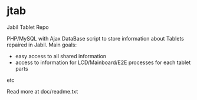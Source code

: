 jtab
====

Jabil Tablet Repo

PHP/MySQL with Ajax DataBase script to store information about Tablets repaired in Jabil.
Main goals:

- easy access to all shared information
- access to information for LCD/Mainboard/E2E processes for each tablet parts

etc

Read more at doc/readme.txt

